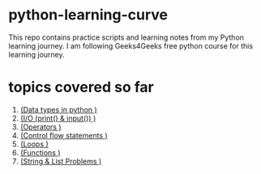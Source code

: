 # python-learning-curve
This repo contains practice scripts and learning notes from my Python learning journey.
I am following Geeks4Geeks free python course for this learning journey.

# topics covered so far 
1. [(Data types in python )](01)
2. [(I/O (print() & input()) )](02)
3. [(Operators )](03)
4. [(Control flow statements )](03/problems/)
5. [(Loops )](04)
6. [(Functions )](05)
7. [(String & List Problems )](06)
